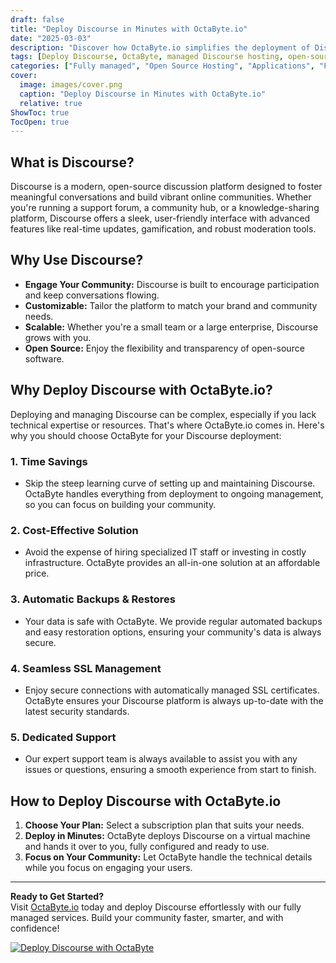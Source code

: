 ```yaml
---
draft: false
title: "Deploy Discourse in Minutes with OctaByte.io"
date: "2025-03-03"
description: "Discover how OctaByte.io simplifies the deployment of Discourse, a powerful open-source discussion platform. Save time, reduce costs, and enjoy hassle-free management with OctaByte's fully managed services."
tags: [Deploy Discourse, OctaByte, managed Discourse hosting, open-source forum software, automated backups, SSL management, cost-effective Discourse hosting, managed open-source software]
categories: ["Fully managed", "Open Source Hosting", "Applications", "Forum Community", "Discourse"]
cover:
  image: images/cover.png
  caption: "Deploy Discourse in Minutes with OctaByte.io"
  relative: true
ShowToc: true
TocOpen: true
---
```



## What is Discourse?

Discourse is a modern, open-source discussion platform designed to foster meaningful conversations and build vibrant online communities. Whether you're running a support forum, a community hub, or a knowledge-sharing platform, Discourse offers a sleek, user-friendly interface with advanced features like real-time updates, gamification, and robust moderation tools.

## Why Use Discourse?

- **Engage Your Community:** Discourse is built to encourage participation and keep conversations flowing.
- **Customizable:** Tailor the platform to match your brand and community needs.
- **Scalable:** Whether you're a small team or a large enterprise, Discourse grows with you.
- **Open Source:** Enjoy the flexibility and transparency of open-source software.

## Why Deploy Discourse with OctaByte.io?

Deploying and managing Discourse can be complex, especially if you lack technical expertise or resources. That's where OctaByte.io comes in. Here's why you should choose OctaByte for your Discourse deployment:

### 1. **Time Savings**
   - Skip the steep learning curve of setting up and maintaining Discourse. OctaByte handles everything from deployment to ongoing management, so you can focus on building your community.

### 2. **Cost-Effective Solution**
   - Avoid the expense of hiring specialized IT staff or investing in costly infrastructure. OctaByte provides an all-in-one solution at an affordable price.

### 3. **Automatic Backups & Restores**
   - Your data is safe with OctaByte. We provide regular automated backups and easy restoration options, ensuring your community's data is always secure.

### 4. **Seamless SSL Management**
   - Enjoy secure connections with automatically managed SSL certificates. OctaByte ensures your Discourse platform is always up-to-date with the latest security standards.

### 5. **Dedicated Support**
   - Our expert support team is always available to assist you with any issues or questions, ensuring a smooth experience from start to finish.

## How to Deploy Discourse with OctaByte.io

1. **Choose Your Plan:** Select a subscription plan that suits your needs.
2. **Deploy in Minutes:** OctaByte deploys Discourse on a virtual machine and hands it over to you, fully configured and ready to use.
3. **Focus on Your Community:** Let OctaByte handle the technical details while you focus on engaging your users.

---

**Ready to Get Started?**  
Visit [OctaByte.io](https://octabyte.io) today and deploy Discourse effortlessly with our fully managed services. Build your community faster, smarter, and with confidence!

[![Deploy Discourse with OctaByte](/images/deploy-on-octabyte.png)](https://octabyte.io/fully-managed-open-source-services/applications/forum-community/discourse)